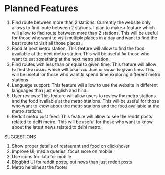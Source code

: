 # Planned Features

1. Find route between more than 2 stations: Currently the website only allows to find route between 2 stations. I plan to make a feature which will allow to find route between more than 2 stations. This will be useful for those who want to visit multiple places in a day and want to find the best route to visit all those places.
2. Food at next metro station: This feature will allow to find the food available at the next metro station. This will be useful for those who want to eat something at the next metro station.
3. Find routes with less than or equal to given time: This feature will allow to find the routes which will take less than or equal to given time. This will be useful for those who want to spend time exploring different metro stations
4. Language support: This feature will allow to use the website in different languages than just english and hindi.
5. User reviews: This feature will allow users to review the metro stations and the food available at the metro stations. This will be useful for those who want to know about the metro stations and the food available at the metro stations.
6. Reddit metro post feed: This feature will allow to see the reddit posts related to delhi metro. This will be useful for those who want to know about the latest news related to delhi metro.

SUGGESTIONS
1. Show proper details of restaurant and food on click/hover
2. Improve UI, media queries, focus more on mobile
3. Use icons for data for mobile
4. Blogbird UI for reddit posts, put news than just reddit posts
5. Metro helpline at the footer